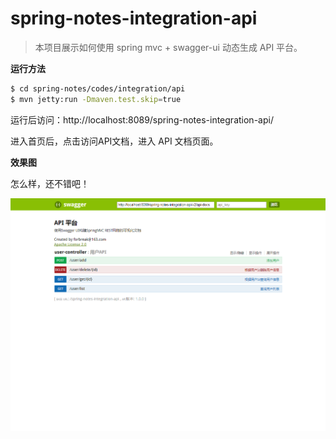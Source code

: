 # spring-notes-integration-api

> 本项目展示如何使用 spring mvc + swagger-ui 动态生成 API 平台。

**运行方法**

```bash
$ cd spring-notes/codes/integration/api
$ mvn jetty:run -Dmaven.test.skip=true
```

运行后访问：http://localhost:8089/spring-notes-integration-api/

进入首页后，点击访问API文档，进入 API 文档页面。

**效果图**

怎么样，还不错吧！

![swagger-ui.png](swagger-ui.png)